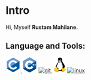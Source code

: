 # Intro
Hi, Myself **Rustam Mahilane.**  

<h2 align = left>Language and Tools:</h2>
<p align="left"> <a href="https://www.gnu.org/software/libc/manual/html_mono/libc.html" target="_blank" rel="noreferrer"><img src="https://raw.githubusercontent.com/devicons/devicon/master/icons/c/c-original.svg" alt="c" width="40" height="40"/> </a>
<a href="https://www.learncpp.com/" target ="_blank" rel="norefferer"><img src="https://raw.githubusercontent.com/devicons/devicon/master/icons/cplusplus/cplusplus-original.svg" alt="cplusplus" width="40" height="40"/></a>
<a href="https://git-scm.com/" target="_blank" rel="noreferrer"> <img src="https://www.vectorlogo.zone/logos/git-scm/git-scm-icon.svg" alt="git" width="40" height="40"/> </a>
<a href="https://start.fedoraproject.org/" target="_blank" rel="noreferrer"><img src="https://raw.githubusercontent.com/devicons/devicon/master/icons/linux/linux-original.svg" alt="linux" width="40" height="40"/></a><a href="https://www.freecodecamp.org/news/shell-scripting-crash-course-how-to-write-bash-scripts-in-linux/" target="_blank" rel="noreferrer"><img src="https://www.vectorlogo.zone/logos/gnu_bash/gnu_bash-official.svg" alt="linux" width="80" height="40"/></a></p>

